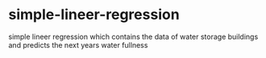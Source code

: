 # simple-lineer-regression
simple lineer regression which contains the data of water storage buildings and predicts the next years water fullness
